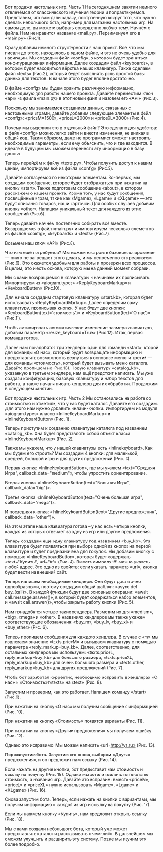 Бот продажи настольных игр. Часть 1
На сегодняшнем занятии немного отвлечёмся от классического изучения теории и попрактикуемся.
Представим, что вам дали задачу, построенную вокруг того, что нужно сделать небольшого бота, например для магазина настольных игр. На самом деле, вы можете выбрать совершенно любую тему.
Начнём с файла. Нам не нравится название «mail.py». Переименуем его в «main.py» (Рис.1).

Сразу добавим немного структурности в наш проект. Всё, что мы писали до этого, находилось в одном файле, и это не очень удобно для навигации. Мы создадим файл «config», в котором будет храниться конфигурационная информация. Далее создадим файл «keyboards», в котором будет находиться вёрстка наших клавиатур. Также сделаем файл «texts» (Рис.2), который будет выполнять роль простой базы данных для текстов. В начале этого будет вполне достаточно.

В файле «config» мы будем хранить различную информацию, необходимую для работы нашего проекта. Давайте переместим ключ «api» из файла «main.py» в этот новый файл и назовём его «API» (Рис.3).

Поскольку мы занимаемся созданием данных, связанных с настольными играми, давайте добавим следующие элементы в файл «config»: «priceM=1500», «priceL=2000» и «priceXL=3000» (Рис.4).

Почему мы выделили это в отдельный файл? Это сделано для удобства: в файл «config» можно легко зайти и внести изменения, не вникая в общий код. Таким образом, даже не программист сможет настроить необходимые параметры, если ему объяснить, что и где находится. В идеале в будущем мы сможем перенести эту информацию в базу данных.

Теперь перейдём к файлу «texts.py». Чтобы получить доступ к нашим ценам, импортируем всё из файла «config» (Рис.5).

Давайте согласуемся по некоторым элементам. Во-первых, мы создадим сообщение, которое будет отображаться при нажатии на кнопку «start». Также подготовим сообщение «about», в котором расскажем о нашем проекте. Кроме того, у нас будут сообщения, посвящённые играм, такие как «Mgame», «Lgame» и «XLgame» — это будут описания товаров, наши карточки. Для особых случаев добавим кнопку «other». Напишем уникальный текст для каждого из этих сообщений (Рис.6).

Теперь давайте начнём постепенно собирать всё вместе. Возвращаемся в файл «main.py» и импортируем несколько элементов из файлов «config», «keyboards» и «texts» (Рис.7).

Возьмем наш ключ «API» (Рис.8).

Что нам ещё потребуется? Мы можем настроить базовое логирование — никто не запрещает этого делать, и мы непременно это реализуем (Рис.9). Это окажется удобным для работы и проверки всех процессов. В целом, это и есть основа, которую мы на данный момент собрали.

Мы с вами возвращаемся в клавиатуры и начинаем их прописывать. Импортируем из «aiogram.types» «ReplyKeyboardMarkup» и «KeyboardButton» (Рис.10).

Для начала создадим стартовую клавиатуру «start.kb», которая будет использовать «ReplyKeyboardMarkup». Далее определим саму клавиатуру, прописывая кнопки. У нас будут две кнопки: «KeyboardButton(text='стоимость')» и «KeyboardButton(text='О нас')» (Рис.11).

Чтобы активировать автоматическое изменение размера клавиатуры, добавим параметр «resize_keyboard=True» (Рис.12). Итак, первая команда готова.

Далее нам понадобятся три хендлера: один для команды «start», второй для команды «О нас», который будет возвращать информацию и предоставлять возможность вернуться в основное меню, и третий — для команды «стоимость», который будет вызывать меню каталога. Давайте пропишем их (Рис.13).
Новую клавиатуру «catalog_kb», указанную в третьем хендлере, нам ещё предстоит написать.
Мы уже создали конфигурацию, базовую клавиатуру и набор текстов для работы, а также начали писать хендлеры для их обработки. Продолжим в следующем занятии.


Бот продажи настольных игр. Часть 2
Мы остановились на работе со стоимостью и отметили, что у нас будет каталог. Давайте его создадим.
Для этого нам нужно добавить инлайн-кнопки. Импортируем из модуля «aiogram.types» классы «InlineKeyboardMarkup» и «InlineKeyboardButton» (Рис. 1).

Теперь приступим к созданию клавиатуры каталога под названием «catalog_kb». Она будет представлять собой объект класса «InlineKeyboardMarkup» (Рис. 2).

Также мы укажем, что у нашей клавиатуры есть «inlinekeyboard». Как мы будем его строить? Мы создадим 4 кнопки: для маленькой, средней, большой игры и для других предложений (Рис. 3).

Первая кнопка: «InlineKeyboardButton», где мы укажем «text="Средняя Игра", callback_data="medium"», чтобы упростить ориентирование.

Вторая кнопка: «InlineKeyboardButton(text="Большая Игра", callback_data="big")».

Третья кнопка: «InlineKeyboardButton(text="Очень большая игра", callback_data="mega")».

И последняя кнопка: «InlineKeyboardButton(text="Другие предложения", callback_data="other")».

На этом этапе наша клавиатура готова – у нас есть четыре кнопки, каждая из которых отвечает за одну из игр или другие предложения.

Теперь создадим еще одну клавиатуру под названием «buy_kb». Эта клавиатура будет появляться при выборе одной из кнопок на первой клавиатуре и будет предназначена для покупок. Мы добавим кнопку с помощью «InlineKeyboardButton», которая будет содержать «text="Купить!", url="#"» (Рис. 4). Вместо символа ‘#’ можно указать любой адрес. Это одно из свойств: если указать параметр «url», кнопка будет вести на внешний сайт.

Теперь напишем необходимые хендлеры. Они будут достаточно однообразными, поэтому создадим общий шаблон: «async def buy_(call)». В каждой функции будут две основные операции: «await call.message.answer()», в которой будет содержаться набор элементов, и «await call.answer()», чтобы закрыть работу кнопки (Рис. 5).

Нам понадобятся четыре таких хендлера. Разметим их для «medium», «big», «mega» и «other». В названиях хендлеров мы также укажем соответствующие обозначения: «buy_m», «buy_l», «buy_xl» и «buy_other» (Рис. 6).

Теперь пропишем сообщения для каждого хендлера. В случае с «m» мы извлекаем значение «texts.priceM» и вызываем клавиатуру с помощью параметра «reply_markup=buy_kb». Далее, соответственно, для остальных хендлеров мы используем: «texts.priceL, reply_markup=buy_kb» для большого размера, «texts.priceXL, reply_markup=buy_kb» для очень большого размера и «texts.other, reply_markup=buy_kb» для других предложений (Рис. 7).

Чтобы бот заработал корректно, необходимо исправить в хендлерах «О нас» и «Стоимость»т«texts» на «text» (Рис. 8).

Запустим и проверим, как это работает. Напишем команду «/start» (Рис.9).

При нажатии на кнопку «О нас» мы получим сообщение с информацией (Рис. 10).

При нажатии на кнопку «Стоимость» появятся варианты (Рис. 11).

При нажатии на кнопку «Другие предложения» мы получаем ошибку (Рис. 12).

Однако это исправимо. Мы можем написать «url=http://ya.ru» (Рис. 13).

Перезапустим бота. Запустим его снова, выберем «Другие предложения», и он предложит нам ссылку (Рис. 14).

Если нажать на другие кнопки, бот предоставит нам стоимость и ссылку на покупку (Рис. 15).
Однако мы хотели извлечь из текста не стоимость, а названия игр. Давайте это исправим: вместо «priceM», «priceL» и «priceXL» нужно использовать «Mgame», «Lgame» и «XLgame» (Рис. 16).

Снова запустим бота. Теперь, если нажать на кнопки с вариантами, мы получим информацию о каждой из игр и ссылку на покупку (Рис. 17).

Если мы нажмем кнопку «Купить», нам предложат открыть ссылку (Рис. 18).

Мы с вами создали небольшого бота, который уже может предоставлять каталог и рассказывать о чем-либо. В дальнейшем мы сможем улучшить и расширить эту систему. Позже мы изучим это более подробно.
